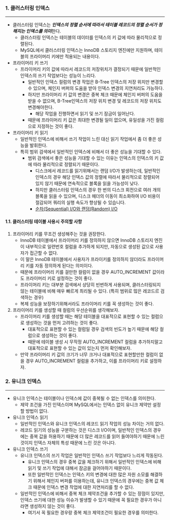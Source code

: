 ### 1. 클러스터링 인덱스

---

- 클러스터링 인덱스는 ***인덱스의 정렬 순서에 따라서 테이블 레코드의 정렬 순서가 정해지는 인덱스를 의미***한다.
  - 클러스터링 인덱스는 테이블의 데이터를 인덱스의 키 값에 따라 물리적으로 정렬된다.
  - MySQL에서 클러스터링 인덱스는 InnoDB 스토리지 엔진에만 지원하며, 테이블의 프라이머리 키에만 적용되는 내용이다.
- 프라이머리 키 쓰기
  - 프라이머리 키의 값에 따라서 레코드의 저장위치가 결정되기 때문에 일반적인 인덱스의 쓰기 작업보다는 성능이 느리다.
    - 일반적인 인덱스 컬럼의 변경 작업은 B-Tree 인덱스의 저장 위치만 변경할 수 있으며, 체인지 버퍼의 도움을 받아 인덱스 변경의 지연처리도 가능하다.
    - 하지만 프라이머리 키 값의 변경은 중복 체크 때문에 체인지 버퍼의 도움을 받을 수 없으며, B-Tree인덱스의 저장 위치 변경 및 레코드의 저장 위치도 변경해야한다.
      - 해당 작업을 진행하면서 읽기 및 쓰기 잠금이 일어난다.
    - 때문에 프라이머리 키 값은 최대한 변경될 일이 없으며, 유일성을 가진 컬럼으로 지정하는 것이 좋다.
- 프라이머리 키 읽기
  - 일반적인 인덱스에 비해서 쓰기 작업이 느린 대신 읽기 작업에서 좀 더 좋은 성능을 발휘한다.
  - 특히 범위 검색에서 일반적인 인덱스에 비해서 더 좋은 성능을 기대할 수 있다.
    - 범위 검색에서 좋은 성능을 기대할 수 있는 이유는 인덱스의 인덱스의 키 값에 따라 물리적으로 정렬되기 때문이다.
      - 디스크에서 레코드를 읽기위해서는 랜덤 I/O가 발생하는데, 일반적인 인덱스의 경우 해당 인덱스 값의 정렬에 따라서 물리적으로 정렬되어 있지 않기 때문에 연속적으로 블록을 읽을 가능성이 낮다.
      - 하지만 클러스터링 인덱스의 경우 한 번의 디스크 회전으로 여러 개의 블록을 읽을 수 있으며, 디스크 헤더의 이동이 최소화하여 I/O 비용이 절감되어 쿼리의 실행 속도가 향상될 수 있습니다.
      - [순차(Sequential) I/O와 랜덤(Random) I/O](https://velog.io/@ddangle/%EC%88%9C%EC%B0%A8Sequential-IO%EC%99%80-%EB%9E%9C%EB%8D%A4Random-IO) 

#### 1.1. 클러스터링 테이블 사용시 주의할 사항
1. 프라이머리 키를 무조건 생성해주는 것을 권장한다.
   - InnoDB 테이블에서 프라이머리 키를 정의하지 않으면 InnoDB 스토리지 엔진이 내부적으로 일련번호 컬럼을 추가하게 되지만, 자동으로 생성된 값으로 사용자가 접근할 수 없다.
   - 이 말은 InnoDB 테이블에서 사용자가 프라이키를 정의하지 않더라도 프라이머리 키를 자동 정의하게 된다는 의미이다.
   - 때문에 프라이머리 키를 걸만한 컬럼이 없을 경우 AUTO_INCREMENT 값이라도 프라이머리 키로 설정하는 것이 좋다.
   - 프라이머리 키는 대부분 검색에서 상당히 빈번하게 사용되며, 클러스터링되지 않는 테이블에 비해 매우 빠르게 최리될 수 있다. (특히 범위로 많은 레코드르 검색하는 경우)
   - 복제 성능을 보장하기위해서라도 프라이머리 키를 꼭 생성하는 것이 좋다.
2. 프라이머리 키를 생성할 때 컬럼의 우선순위를 생각해보자.
   - 프라이머리 키를 생성할 때는 해당 테이블을 대표적으로 표현할 수 있는 컬럼으로 생성하는 것을 먼저 고려하는 것이 좋다.
     - 대표적으로 표현할 수 있는 컬럼일 경우 검색의 빈도가 높기 때문에 해당 컬럼으로 생성하는 것이 좋다.
     - 때문에 테이블 생성 시 무작정 AUTO_INCREMENT 컬럼을 추가하지말고 대표적으로 표현할 수 있는 값이 있는지 먼저 확인해보자.
   - 만약 프라이머리 키 값의 크기가 너무 크거나 대표적으로 표현할만한 컬럼이 없을 경우 AUTO_INCREMENT 컬럼을 추가하고, 이를 프라이머리 키로 설정하자.

### 2. 유니크 인덱스

---

- 유니크 인덱스는 테이블이나 인덱스에 값이 중복될 수 없는 인덱스를 의미한다.
  - 제약 조건을 가진 인덱스이며 MySQL에서는 인덱스 없이 유니크 제약만 설정할 방법이 없다.
- 유니크 인덱스 읽기
  - 일반적인 인덱스와 유니크 인덱스의 레코드 읽기 작업의 성능 차이는 거의 없다.
  - 레코드 읽기의 성능을 구분하는 것은 디스크 I/O이며, 일반적인 인덱스의 경우에는 중복 값을 허용하기 때문에 더 많은 레코드를 읽어 들여야하기 때문에 느린 것이지 인덱스 자체의 특성 때문에 느린 것은 아니다.
- 유니크 인덱스 쓰기
  - 유니크 인덱스의 쓰기 작업은 일반적인 인덱스 쓰기 작업보다 느리게 작동된다.
    - 유니크 인덱스의 경우 중복 값을 체크하기 위해서 일반적인 인덱스에 비해 읽기 및 쓰기 작업에 대해서 잠금을 걸어야하기 때문이다.
    - 또한 일반적인 인덱스는 인덱스 키의 변경에 대한 많은 자원 소모를 해결하기 위해서 체인지 버퍼를 이용하는데, 유니크 인덱스의 경우에는 중복 값 체크 때문에 인덱스 변경 작업에 대한 지연처리를 할 수 없다.
  - 일반적인 인덱스에 비해서 중복 체크 제약조건을 추가할 수 있는 장점이 있지만, 인덱스 쓰기에 대한 성능 이슈가 발생할 수 있기 때문에 꼭 필요한 경우가 아니라면 생성하지 않는 것이 좋다.
    - 여기서 꼭 필요한 경우랑 중복 체크 제약조건이 필요한 경우를 의미한다.